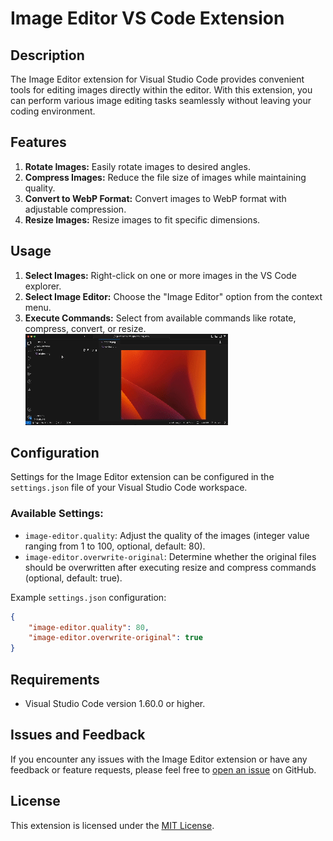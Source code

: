 # Image Editor VS Code Extension

## Description
The Image Editor extension for Visual Studio Code provides convenient tools for editing images directly within the editor. With this extension, you can perform various image editing tasks seamlessly without leaving your coding environment.

## Features

1. **Rotate Images:** Easily rotate images to desired angles.
2. **Compress Images:** Reduce the file size of images while maintaining quality.
3. **Convert to WebP Format:** Convert images to WebP format with adjustable compression.
4. **Resize Images:** Resize images to fit specific dimensions.

## Usage
1. **Select Images:** Right-click on one or more images in the VS Code explorer.
2. **Select Image Editor:** Choose the "Image Editor" option from the context menu.
3. **Execute Commands:** Select from available commands like rotate, compress, convert, or resize.
![feature X](https://github.com/lemehovskiy/vs-code-image-editor/blob/main/images/demo.gif?raw=true)

## Configuration
Settings for the Image Editor extension can be configured in the `settings.json` file of your Visual Studio Code workspace.

### Available Settings:

- `image-editor.quality`: Adjust the quality of the images (integer value ranging from 1 to 100, optional, default: 80).
- `image-editor.overwrite-original`: Determine whether the original files should be overwritten after executing resize and compress commands (optional, default: true).

Example `settings.json` configuration:
```json
{
    "image-editor.quality": 80,
    "image-editor.overwrite-original": true
}
```

## Requirements

- Visual Studio Code version 1.60.0 or higher.

## Issues and Feedback

If you encounter any issues with the Image Editor extension or have any feedback or feature requests, please feel free to [open an issue](https://github.com/lemehovskiy/vs-code-image-editor/issues) on GitHub.

## License

This extension is licensed under the [MIT License](LICENSE).